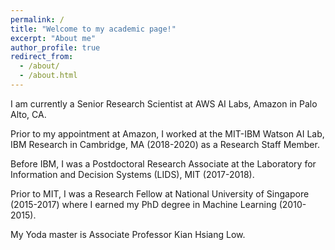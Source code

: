 ```yaml
---
permalink: /
title: "Welcome to my academic page!"
excerpt: "About me"
author_profile: true
redirect_from: 
  - /about/
  - /about.html
---
```




I am currently a Senior Research Scientist at AWS AI Labs, Amazon in Palo Alto, CA. 

Prior to my appointment at Amazon, I worked at the MIT-IBM Watson AI Lab, IBM Research in Cambridge, MA (2018-2020) as a Research Staff Member. 

Before IBM, I was a Postdoctoral Research Associate at the Laboratory for Information and Decision Systems (LIDS), MIT (2017-2018). 

Prior to MIT, I was a Research Fellow at National University of Singapore (2015-2017) where I earned my PhD degree in Machine Learning (2010-2015). 

My Yoda master is Associate Professor Kian Hsiang Low. 